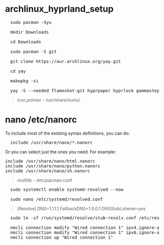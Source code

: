 # archlinux_hyprland_setup

<pre>
  sudo pacman -Syu

  mkdir Downloads

  cd Downloads

  sudo pacman -S git

  git clone https://aur.archlinux.org/yay.git
  
  cd yay
  
  makepkg -si

  yay -S --needed flameshot-git hyprpaper hyprlock gammastep cliphist pamixer ttf-hack-nerd otf-comicshanns-nerd nwg-look brave-bin catppuccin-gtk-theme-mocha starship bibata-rainbow-cursor-theme noto-fonts noto-fonts-cjk noto-fonts-emoji noto-fonts-extra nautilus polkit-gnome lollypop 
</pre>

> icon,pointer - /usr/share/icons/
# nano /etc/nanorc 
 To include most of the existing syntax definitions, you can do:
<pre>
  include /usr/share/nano/*.nanorc
</pre>
 Or you can select just the ones you need.  For example:
<pre>
include /usr/share/nano/html.nanorc
include /usr/share/nano/python.nanorc
include /usr/share/nano/sh.nanorc
</pre>

> multilib - /etc/pacman.conf

<pre>
  sudo systemctl enable systemd-resolved --now
  
  sudo nano /etc/systemd/resolved.conf
</pre>

> [Resolve]
DNS=1.1.1.1
FallbackDNS=1.0.0.1
DNSStubListener=yes

<pre>
  sudo ln -sf /run/systemd/resolve/stub-resolv.conf /etc/resolv.conf
  
  nmcli connection modify "Wired connection 1" ipv4.ignore-auto-dns yes
  nmcli connection modify "Wired connection 1" ipv6.ignore-auto-dns yes
  nmcli connection up "Wired connection 1"

</pre>
